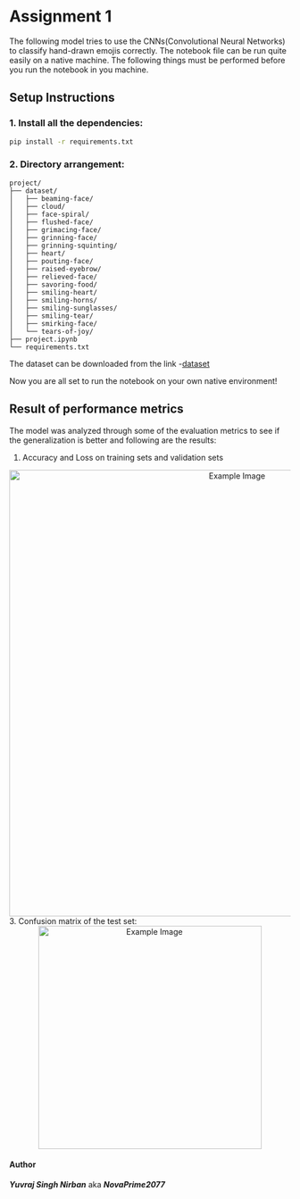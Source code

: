 # Assignment 1
The following model tries to use the CNNs(Convolutional Neural Networks) to classify hand-drawn emojis correctly. The notebook file can be run quite easily on a native machine. The following things must be performed before you run the notebook in you machine. 

## Setup Instructions

### 1. Install all the dependencies:


```bash
pip install -r requirements.txt
```

### 2. Directory arrangement:
```
project/
├── dataset/
│   ├── beaming-face/
│   ├── cloud/
│   ├── face-spiral/
│   ├── flushed-face/
│   ├── grimacing-face/
│   ├── grinning-face/
│   ├── grinning-squinting/
│   ├── heart/
│   ├── pouting-face/
│   ├── raised-eyebrow/
│   ├── relieved-face/
│   ├── savoring-food/
│   ├── smiling-heart/
│   ├── smiling-horns/
│   ├── smiling-sunglasses/
│   ├── smiling-tear/
│   ├── smirking-face/
│   └── tears-of-joy/
├── project.ipynb
└── requirements.txt
```
The dataset can be downloaded from the link -[dataset](https://drive.google.com/drive/folders/1Uo5WCK3z35z8k4k3gVfHn_N-OoE9rLNt?usp=sharing)

Now you are all set to run the notebook on your own native environment!

## Result of performance metrics
The model was analyzed through some of the evaluation metrics to see if the generalization is better and following are the results:
1. Accuracy and Loss on training sets and validation sets
  <div align="center">
  <img src="https://github.com/NovaPrime2077/Spectromorph-25/blob/main/Assignment_1/Loss.png" alt="Example Image" width="800"/>
  </div>
3. Confusion matrix of the test set: 

<div align="center">
  <img src="https://github.com/NovaPrime2077/Spectromorph-25/blob/main/Assignment_1/CF_matrix.png" alt="Example Image" width="400"/>
</div>

#### Author 
***Yuvraj Singh Nirban*** aka ***NovaPrime2077***
